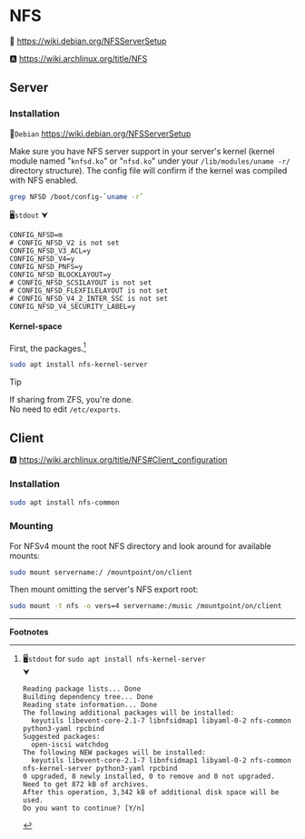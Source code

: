 # NFS

🐧 https://wiki.debian.org/NFSServerSetup

🅰️ https://wiki.archlinux.org/title/NFS


## Server

### Installation

🐧`Debian` https://wiki.debian.org/NFSServerSetup

Make sure you have NFS server support in your server's kernel (kernel module named "`knfsd.ko`" or "`nfsd.ko`" under your `/lib/modules/uname -r/` directory structure). The config file will confirm if the kernel was compiled with NFS enabled.

```sh
grep NFSD /boot/config-`uname -r`
```
🖥️`stdout`
    ⮟
```
CONFIG_NFSD=m
# CONFIG_NFSD_V2 is not set
CONFIG_NFSD_V3_ACL=y
CONFIG_NFSD_V4=y
CONFIG_NFSD_PNFS=y
CONFIG_NFSD_BLOCKLAYOUT=y
# CONFIG_NFSD_SCSILAYOUT is not set
# CONFIG_NFSD_FLEXFILELAYOUT is not set
# CONFIG_NFSD_V4_2_INTER_SSC is not set
CONFIG_NFSD_V4_SECURITY_LABEL=y
```


#### Kernel-space

First, the packages.[^out1]

```sh
sudo apt install nfs-kernel-server         
```

> [!Tip]
> If sharing from ZFS, you're done.  
> No need to edit `/etc/exports`.




## Client

🅰️ https://wiki.archlinux.org/title/NFS#Client_configuration

### Installation

```sh
sudo apt install nfs-common
```

### Mounting

For NFSv4 mount the root NFS directory and look around for available mounts:

```sh
sudo mount servername:/ /mountpoint/on/client
```

Then mount omitting the server's NFS export root:

```sh
sudo mount -t nfs -o vers=4 servername:/music /mountpoint/on/client
```




---

**Footnotes**

[^out1]: 🖥️`stdout` for `sudo apt install nfs-kernel-server`  
    ⮟

    ```
    Reading package lists... Done
    Building dependency tree... Done
    Reading state information... Done
    The following additional packages will be installed:
      keyutils libevent-core-2.1-7 libnfsidmap1 libyaml-0-2 nfs-common python3-yaml rpcbind
    Suggested packages:
      open-iscsi watchdog
    The following NEW packages will be installed:
      keyutils libevent-core-2.1-7 libnfsidmap1 libyaml-0-2 nfs-common nfs-kernel-server python3-yaml rpcbind
    0 upgraded, 8 newly installed, 0 to remove and 0 not upgraded.
    Need to get 872 kB of archives.
    After this operation, 3,342 kB of additional disk space will be used.
    Do you want to continue? [Y/n] 
    ```
